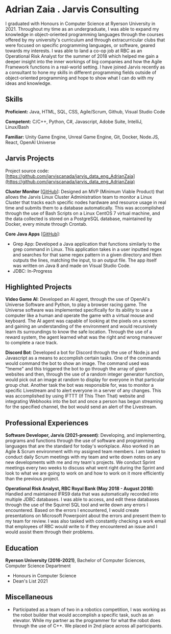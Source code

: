 # Adrian Zaia . Jarvis Consulting

I graduated with Honours in Computer Science at Ryerson University in 2021. Throughout my time as an undergraduate, I was able to expand my knowledge in object-oriented programming languages through the courses offered by my university's curriculum and through extracurricular clubs that were focused on specific programming languages, or software, geared towards my interests. I was able to land a co-op job at RBC as an Operational Risk Analyst for the summer of 2018 which helped me gain a deeper insight into the inner workings of big companies and how the Agile Framework functions in a real-world setting. I have joined Jarvis recently as a consultant to hone my skills in different programming fields outside of object-oriented programming and hope to show what I can do with my ideas and knowledge.

## Skills

**Proficient:** Java, HTML, SQL, CSS, Agile/Scrum, Github, Visual Studio Code

**Competent:** C/C++, Python, C#, Javascript, Adobe Suite, IntelliJ, Linux/Bash

**Familiar:** Unity Game Engine, Unreal Game Engine, Git, Docker, Node.JS, React, OpenAI Universe

## Jarvis Projects

Project source code: [https://github.com/jarviscanada/jarvis_data_eng_AdrianZaia](https://github.com/jarviscanada/jarvis_data_eng_AdrianZaia)


**Cluster Monitor** [[GitHub](https://github.com/jarviscanada/jarvis_data_eng_AdrianZaia/tree/master/linux_sql)]: Designed an MVP (Minimum Viable Product) that allows the Jarvis Linux Cluster Administration team to monitor a Linux Cluster that tracks each specific nodes hardware and resource usage in real time and submits them to a database automatically. This was accomplished through the use of Bash Scripts on a Linux CentOS 7 virtual machine, and the data collected is stored on a PostgreSQL database, maintained by Docker, every minute through Crontab.

**Core Java Apps** [[GitHub](https://github.com/jarviscanada/jarvis_data_eng_AdrianZaia/tree/master/core_java)]:
      
  - Grep App: Developed a Java application that functions similarly to the grep command in Linux. This application takes in a user inputted regex and searches for that same regex pattern in a given directory and then outputs the lines, matching the input, to an output file. The app itself was written on Java 8 and made on Visual Studio Code.
  - JDBC: In-Progress


## Highlighted Projects
**Video Game AI**: Developed an AI agent, through the use of OpenAI's Universe Software and Python, to play a browser racing game. The Universe software was implemented specifically for its ability to use a computer like a human and operate the game with a virtual mouse and keyboard. The AI agent was capable of looking at the pixels on a screen and gaining an understanding of the environment and would recursively learn its surroundings to know the safe location. Through the use of a reward system, the agent learned what was the right and wrong maneuver to complete a race track.

**Discord Bot**: Developed a bot for Discord through the use of Node.js and Javascript as a means to accomplish certain tasks. One of the commands would command the bot to show an image. The command used was "!meme" and this triggered the bot to go through the array of given websites and then, through the use of a random integer generator function, would pick out an image at random to display for everyone in that particular group chat. Another task the bot was responsible for, was to monitor a specific Livestream and to alert everyone in a server of any changes. This was accomplished by using IFTTT (If This Then That) website and integrating Webhooks into the bot and once a person has begun streaming for the specified channel, the bot would send an alert of the Livestream.


## Professional Experiences

**Software Developer, Jarvis (2021-present)**: Developing, and implementing, programs and functions through the use of software and programming languages that are the standard for today's workplace. Also worked in an Agile & Scrum environment with my assigned team members. I am tasked to conduct daily Scrum meetings with my team and write down notes on any new developments with me and my team's projects. We conduct Sprint meetings every two weeks to discuss what went right during the Sprint and look to what we are going to work on and how to work on it more efficiently than the previous project.

**Operational Risk Analyst, RBC Royal Bank (May 2018 - August 2018)**: Handled and maintained IFRS9 data that was automatically recorded into multiple JDBC databases. I was able to access, and edit these databases through the use of the Squirrel SQL tool and write down any errors I encountered. Based on the errors I encountered, I would create presentations on Microsoft Powerpoint about the errors and present them to my team for review. I was also tasked with constantly checking a work email that employees of RBC would write to if they encountered an issue and I would assist them through their problems.


## Education
**Ryerson University (2016-2021)**, Bachelor of Computer Sciences, Computer Science Department
- Honours in Computer Science
- Dean's List 2021


## Miscellaneous
- Participated as a team of two in a robotics competition, I was working as the robot builder that would accomplish a specific task, such as an elevator. While  my partner as the programmer for what the robot does through the use of C++. We placed in 2nd place across all participants.